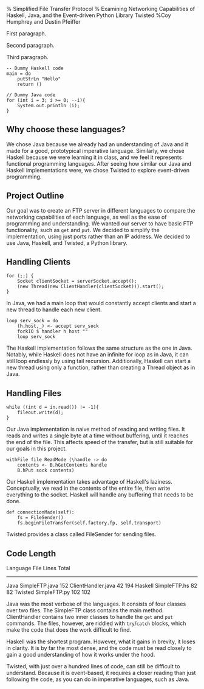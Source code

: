 % Simplified File Transfer Protocol
% Examining Networking Capabilities of Haskell, Java, and the Event-driven Python Library Twisted
%Coy Humphrey and Dustin Pfeiffer

First paragraph.

Second paragraph.

Third paragraph.

~~~~~~~~~~~~~~~~~ {.haskell}
-- Dummy Haskell code
main = do
    putStrLn "Hello"
    return ()
~~~~~~~~~~~~~~~~~

~~~~~~~~~~~~~~~~~ {.java}
// Dummy Java code
for (int i = 3; i >= 0; --i){
    System.out.println (i);
}
~~~~~~~~~~~~~~~~~

Why choose these languages?
---

We chose Java because we already had an understanding of Java and it made for a good, prototypical imperative language.
Similarly, we chose Haskell because we were learning it in class, and we feel it represents functional programming languages.
After seeing how similar our Java and Haskell implementations were, we chose Twisted to explore event-driven
programming.

Project Outline
---

Our goal was to create an FTP server in different languages to compare the networking capabilities of each language, as well as
the ease of programming and understanding. We wanted our server to have basic FTP functionality, such as `get` and `put`. We decided
to simplify the implementation, using just ports rather than an IP address. We decided to use Java, Haskell, and Twisted, a Python library.


Handling Clients
---

~~~ {.java}
for (;;) {
    Socket clientSocket = serverSocket.accept();
    (new Thread(new ClientHandler(clientSocket))).start();
}
~~~

In Java, we had a main loop that would constantly accept clients and start a new thread to
handle each new client.

~~~ {.haskell}
loop serv_sock = do 
    (h,host,_) <- accept serv_sock
    forkIO $ handler h host ""
    loop serv_sock
~~~

The Haskell implementation follows the same structure as the one in Java. Notably, while 
Haskell does not have an infinite for loop as in Java, it can still loop endlessly by using
tail recursion. Additionally, Haskell can start a new thread using only a function, rather than creating a Thread object as in Java.


Handling Files
---

~~~ {.java}
while ((int d = in.read()) != -1){
    fileout.write(d);
}
~~~

Our Java implementation is naive method of reading and writing files. It reads and writes
a single byte at a time without buffering, until it reaches the end of the file. This affects
speed of the transfer, but is still suitable for our goals in this project.

~~~ {.haskell}
withFile file ReadMode (\handle -> do
    contents <- B.hGetContents handle
    B.hPut sock contents)
~~~

Our Haskell implementation takes advantage of Haskell's laziness. Conceptually, we read in the
contents of the entire file, then write everything to the socket. Haskell will handle any
buffering that needs to be done.

~~~ {.python}
def connectionMade(self):
    fs = FileSender()
    fs.beginFileTransfer(self.factory.fp, self.transport)
~~~

Twisted provides a class called FileSender for sending files.

Code Length
---

Language      File               Lines       Total
--------      ----               -----       -----
Java          SimpleFTP.java     152
              ClientHandler.java 42          194
Haskell       SimpleFTP.hs       82          82
Twisted       SimpleFTP.py       102         102

Java was the most verbose of the languages. It consists of four classes over two files.
The SimpleFTP class contains the main method. ClientHandler contains two inner classes to
handle the `get` and `put` commands. The files, however, are riddled with `try`/`catch`
blocks, which make the code that does the work difficult to find.

Haskell was the shortest program. However, what it gains in brevity, it loses in clarity.
It is by far the most dense, and the code must be read closely to gain a good understanding
of how it works under the hood.

Twisted, with just over a hundred lines of code, can still be difficult to understand. Because
it is event-based, it requires a closer reading than just following the code, as you can do
in imperative languages, such as Java.


